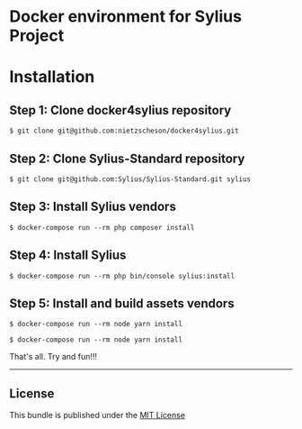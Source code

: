 Docker environment for Sylius Project
============

Installation
============

Step 1: Clone docker4sylius repository
---------------------------

```console
$ git clone git@github.com:nietzscheson/docker4sylius.git
```

Step 2: Clone Sylius-Standard repository
-------------------------

```console
$ git clone git@github.com:Sylius/Sylius-Standard.git sylius
```

Step 3: Install Sylius vendors
-------------------------

```console
$ docker-compose run --rm php composer install
```

Step 4: Install Sylius
-------------------------

```console
$ docker-compose run --rm php bin/console sylius:install
```

Step 5: Install and build assets vendors
-------------------------
```console
$ docker-compose run --rm node yarn install

$ docker-compose run --rm node yarn install
```

That's all. Try and fun!!!

-----------

License
-------

This bundle is published under the [MIT License](LICENSE)

